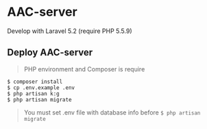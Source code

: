 #  AAC-server 
Develop with Laravel 5.2 (require PHP 5.5.9)

## Deploy AAC-server
> PHP environment and Composer is require
```
$ composer install
$ cp .env.example .env
$ php artisan k:g
$ php artisan migrate
```
> You must set .env file with database info before `$ php artisan migrate`